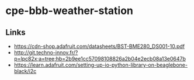 # cpe-bbb-weather-station

## Links
* https://cdn-shop.adafruit.com/datasheets/BST-BME280_DS001-10.pdf
* http://git.techno-innov.fr/?p=lpc82x;a=tree;hb=2b9ee1cc57098108826a2b04e2ecb08a13e0647b
* https://learn.adafruit.com/setting-up-io-python-library-on-beaglebone-black/i2c
